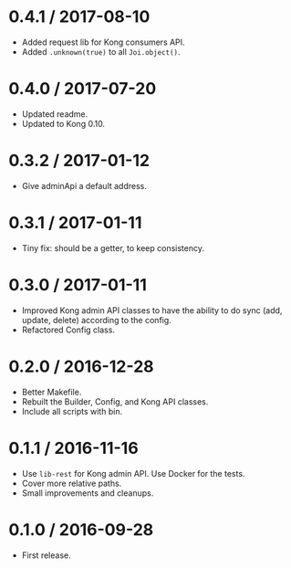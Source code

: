 
0.4.1 / 2017-08-10
==================

  * Added request lib for Kong consumers API.
  * Added `.unknown(true)` to all `Joi.object()`.

0.4.0 / 2017-07-20
==================

  * Updated readme.
  * Updated to Kong 0.10.

0.3.2 / 2017-01-12
==================

  * Give adminApi a default address.

0.3.1 / 2017-01-11
==================

  * Tiny fix: should be a getter, to keep consistency.

0.3.0 / 2017-01-11
==================

  * Improved Kong admin API classes to have the ability to do sync (add, update, delete) according to the config.
  * Refactored Config class.

0.2.0 / 2016-12-28
==================

  * Better Makefile.
  * Rebuilt the Builder, Config, and Kong API classes.
  * Include all scripts with bin.

0.1.1 / 2016-11-16
==================

  * Use `lib-rest` for Kong admin API. Use Docker for the tests.
  * Cover more relative paths.
  * Small improvements and cleanups.

0.1.0 / 2016-09-28
==================

* First release.
